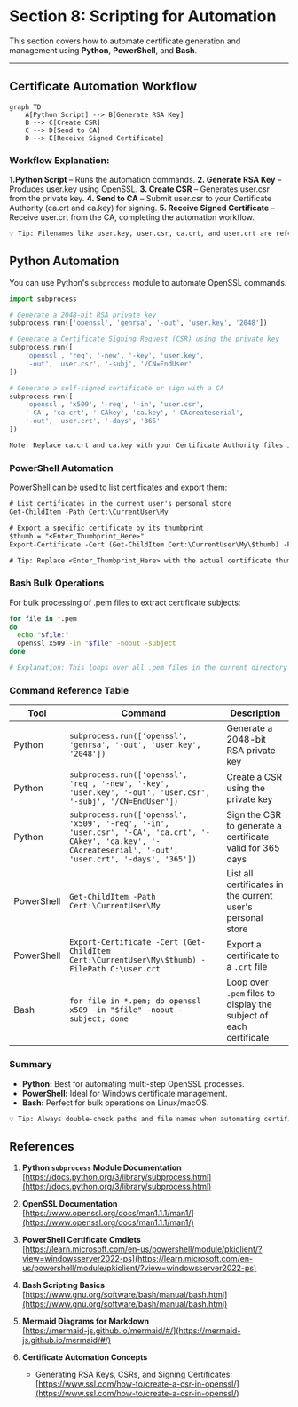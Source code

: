 # Section 8: Scripting for Automation

This section covers how to automate certificate generation and management using **Python**, **PowerShell**, and **Bash**.

---
## Certificate Automation Workflow

```mermaid
graph TD
    A[Python Script] --> B[Generate RSA Key]
    B --> C[Create CSR]
    C --> D[Send to CA]
    D --> E[Receive Signed Certificate]
```
### Workflow Explanation:

**1.Python Script** – Runs the automation commands.
**2. Generate RSA Key** – Produces user.key using OpenSSL.
**3. Create CSR** – Generates user.csr from the private key.
**4. Send to CA** – Submit user.csr to your Certificate Authority (ca.crt and ca.key) for signing.
**5. Receive Signed Certificate** – Receive user.crt from the CA, completing the automation workflow.
```txt
💡 Tip: Filenames like user.key, user.csr, ca.crt, and user.crt are referenced in the explanation, but avoid using parentheses or special characters in Mermaid nodes to ensure GitHub renders the diagram correctly.
```

## Python Automation

You can use Python's `subprocess` module to automate OpenSSL commands.

```python
import subprocess

# Generate a 2048-bit RSA private key
subprocess.run(['openssl', 'genrsa', '-out', 'user.key', '2048'])

# Generate a Certificate Signing Request (CSR) using the private key
subprocess.run([
    'openssl', 'req', '-new', '-key', 'user.key', 
    '-out', 'user.csr', '-subj', '/CN=EndUser'
])

# Generate a self-signed certificate or sign with a CA
subprocess.run([
    'openssl', 'x509', '-req', '-in', 'user.csr', 
    '-CA', 'ca.crt', '-CAkey', 'ca.key', '-CAcreateserial', 
    '-out', 'user.crt', '-days', '365'
])
```
```txt
Note: Replace ca.crt and ca.key with your Certificate Authority files if signing with a CA.
```
### PowerShell Automation
PowerShell can be used to list certificates and export them:
```txt
# List certificates in the current user's personal store
Get-ChildItem -Path Cert:\CurrentUser\My

# Export a specific certificate by its thumbprint
$thumb = "<Enter_Thumbprint_Here>"
Export-Certificate -Cert (Get-ChildItem Cert:\CurrentUser\My\$thumb) -FilePath C:\user.crt

# Tip: Replace <Enter_Thumbprint_Here> with the actual certificate thumbprint.
```
### Bash Bulk Operations

For bulk processing of .pem files to extract certificate subjects:
```bash
for file in *.pem
do
  echo "$file:"
  openssl x509 -in "$file" -noout -subject
done

# Explanation: This loops over all .pem files in the current directory and prints their subject information.
```

### Command Reference Table
| Tool       | Command                                                                                                                                                      | Description                                                       |
| ---------- | ------------------------------------------------------------------------------------------------------------------------------------------------------------ | ----------------------------------------------------------------- |
| Python     | `subprocess.run(['openssl', 'genrsa', '-out', 'user.key', '2048'])`                                                                                          | Generate a 2048-bit RSA private key                               |
| Python     | `subprocess.run(['openssl', 'req', '-new', '-key', 'user.key', '-out', 'user.csr', '-subj', '/CN=EndUser'])`                                                 | Create a CSR using the private key                                |
| Python     | `subprocess.run(['openssl', 'x509', '-req', '-in', 'user.csr', '-CA', 'ca.crt', '-CAkey', 'ca.key', '-CAcreateserial', '-out', 'user.crt', '-days', '365'])` | Sign the CSR to generate a certificate valid for 365 days         |
| PowerShell | `Get-ChildItem -Path Cert:\CurrentUser\My`                                                                                                                   | List all certificates in the current user's personal store        |
| PowerShell | `Export-Certificate -Cert (Get-ChildItem Cert:\CurrentUser\My\$thumb) -FilePath C:\user.crt`                                                                 | Export a certificate to a `.crt` file                             |
| Bash       | `for file in *.pem; do openssl x509 -in "$file" -noout -subject; done`                                                                                       | Loop over `.pem` files to display the subject of each certificate |


### Summary

- **Python:** Best for automating multi-step OpenSSL processes.
- **PowerShell:** Ideal for Windows certificate management.
- **Bash:** Perfect for bulk operations on Linux/macOS.
```txt
💡 Tip: Always double-check paths and file names when automating certificate tasks to avoid overwriting files or using the wrong keys.
```
## References

1. **Python `subprocess` Module Documentation**  
   [https://docs.python.org/3/library/subprocess.html](https://docs.python.org/3/library/subprocess.html)  

2. **OpenSSL Documentation**  
   [https://www.openssl.org/docs/man1.1.1/man1/](https://www.openssl.org/docs/man1.1.1/man1/)  

3. **PowerShell Certificate Cmdlets**  
   [https://learn.microsoft.com/en-us/powershell/module/pkiclient/?view=windowsserver2022-ps](https://learn.microsoft.com/en-us/powershell/module/pkiclient/?view=windowsserver2022-ps)  

4. **Bash Scripting Basics**  
   [https://www.gnu.org/software/bash/manual/bash.html](https://www.gnu.org/software/bash/manual/bash.html)  

5. **Mermaid Diagrams for Markdown**  
   [https://mermaid-js.github.io/mermaid/#/](https://mermaid-js.github.io/mermaid/#/)  

6. **Certificate Automation Concepts**  
   - Generating RSA Keys, CSRs, and Signing Certificates:  
     [https://www.ssl.com/how-to/create-a-csr-in-openssl/](https://www.ssl.com/how-to/create-a-csr-in-openssl/)  
